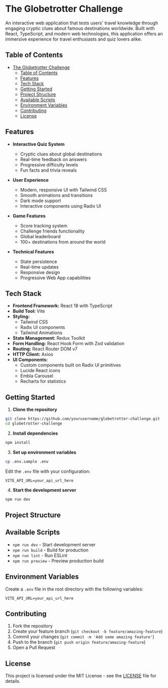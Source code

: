 # The Globetrotter Challenge

An interactive web application that tests users' travel knowledge through engaging cryptic clues about famous destinations worldwide. Built with React, TypeScript, and modern web technologies, this application offers an immersive experience for travel enthusiasts and quiz lovers alike.

## Table of Contents
- [The Globetrotter Challenge](#the-globetrotter-challenge)
  - [Table of Contents](#table-of-contents)
  - [Features](#features)
  - [Tech Stack](#tech-stack)
  - [Getting Started](#getting-started)
  - [Project Structure](#project-structure)
  - [Available Scripts](#available-scripts)
  - [Environment Variables](#environment-variables)
  - [Contributing](#contributing)
  - [License](#license)

## Features

- **Interactive Quiz System**
  - Cryptic clues about global destinations
  - Real-time feedback on answers
  - Progressive difficulty levels
  - Fun facts and trivia reveals

- **User Experience**
  - Modern, responsive UI with Tailwind CSS
  - Smooth animations and transitions
  - Dark mode support
  - Interactive components using Radix UI

- **Game Features**
  - Score tracking system
  - Challenge friends functionality
  - Global leaderboard
  - 100+ destinations from around the world

- **Technical Features**
  - State persistence
  - Real-time updates
  - Responsive design
  - Progressive Web App capabilities

## Tech Stack

- **Frontend Framework:** React 18 with TypeScript
- **Build Tool:** Vite
- **Styling:**
  - Tailwind CSS
  - Radix UI components
  - Tailwind Animations
- **State Management:** Redux Toolkit
- **Form Handling:** React Hook Form with Zod validation
- **Routing:** React Router DOM v7
- **HTTP Client:** Axios
- **UI Components:**
  - Custom components built on Radix UI primitives
  - Lucide React icons
  - Embla Carousel
  - Recharts for statistics

## Getting Started

1. **Clone the repository**
```bash
git clone https://github.com/yourusername/globetrotter-challenge.git
cd globetrotter-challenge
```

2. **Install dependencies**
```bash
npm install
```

3. **Set up environment variables**
```bash
cp .env.sample .env
```
Edit the `.env` file with your configuration:
```env
VITE_API_URL=your_api_url_here
```

4. **Start the development server**
```bash
npm run dev
```

## Project Structure

## Available Scripts

- `npm run dev` - Start development server
- `npm run build` - Build for production
- `npm run lint` - Run ESLint
- `npm run preview` - Preview production build

## Environment Variables

Create a `.env` file in the root directory with the following variables:
```env
VITE_API_URL=your_api_url_here
```

## Contributing

1. Fork the repository
2. Create your feature branch (`git checkout -b feature/amazing-feature`)
3. Commit your changes (`git commit -m 'Add some amazing feature'`)
4. Push to the branch (`git push origin feature/amazing-feature`)
5. Open a Pull Request

## License

This project is licensed under the MIT License - see the [LICENSE](LICENSE) file for details.
